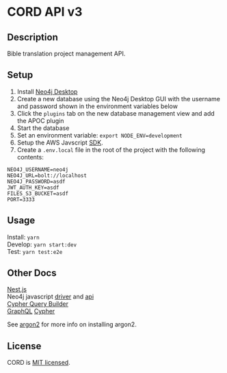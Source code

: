 # CORD API v3

## Description

Bible translation project management API.

## Setup

1. Install [Neo4j Desktop](https://neo4j.com/download/) 
1. Create a new database using the Neo4j Desktop GUI with the username and password shown in the environment variables below  
1. Click the `plugins` tab on the new database management view and add the APOC plugin  
1. Start the database   
1. Set an environment variable: `export NODE_ENV=development`
1. Setup the AWS Javscript [SDK](https://aws.amazon.com/sdk-for-node-js/). 
1. Create a `.env.local` file in the root of the project with the following contents:
```
NEO4J_USERNAME=neo4j
NEO4J_URL=bolt://localhost
NEO4J_PASSWORD=asdf
JWT_AUTH_KEY=asdf
FILES_S3_BUCKET=asdf
PORT=3333
```

## Usage

Install: `yarn`  
Develop: `yarn start:dev`  
Test: `yarn test:e2e`  

## Other Docs

[Nest.js](https://docs.nestjs.com/)  
Neo4j javascript [driver](https://neo4j.com/developer/javascript/) and [api](https://neo4j.com/docs/api/javascript-driver/current/)  
[Cypher Query Builder](https://jamesfer.me/cypher-query-builder/)  
[GraphQL](https://graphql.org/learn/)
[Cypher](https://neo4j.com/developer/cypher-basics-i/)


See [argon2](https://www.npmjs.com/package/argon2) for more info on installing argon2.  


## License

  CORD is [MIT licensed](LICENSE).
